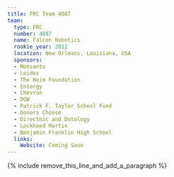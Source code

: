 ```yaml
---
title: FRC Team 4087
team:
  type: FRC
  number: 4087
  name: Falcon Robotics
  rookie_year: 2012
  location: New Orleans, Louisiana, USA
  sponsors:
  - Monsanto
  - Leidos
  - The Heim Foundation
  - Entergy
  - Chevron
  - DOW
  - Patrick F. Taylor School Fund
  - Donors Choose
  - Directnic and Dotology
  - Lockheed Martin
  - Benjamin Franklin High School
  links:
    Website: Coming Soon
---
```


{% include remove_this_line_and_add_a_paragraph %}
